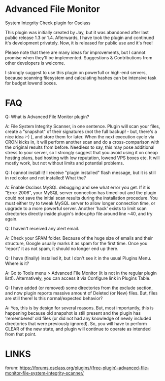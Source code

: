 # Advanced File Monitor
System Integrity Check plugin for Osclass

This plugin was initially created by Jay, but it was abandoned after last public release 1.3 or 1.4.
Afterwards, I have took the plugin and continued it's development privately. Now, it is released for public use and it's free!

Please note that there are many ideas for improvements, but I cannot promise when they'll be implemented.
Suggestions & Contributions from other developers is welcome.

I strongly suggest to use this plugin on powerfull or high-end servers, because scanning filesystem and calculating hashes can be intensive task for budget lowend boxes.

# FAQ

Q: What is Advanced File Monitor plugin?

A: File System Integrity Scanner, in one sentence. Plugin will scan your files, create a "snapshot" of their signatures (not the full backup! - but, there's a nice idea :-) ), and store them for later. When the next execution cycle via CRON kicks in, it will perform another scan and do a cross-comparison with the original results from before. Needless to say, this may pose additional stress to your server, so I strongly suggest that you avoid using it on cheap hosting plans, bad hosting with low reputation, lowend VPS boxes etc. It will mostly work, but not without limits and potential problems.

Q: I cannot install it! I receive "plugin installed" flash message, but it is still in red color and not installed! What the?

A: Enable Osclass MySQL debugging and see what error you get. If it is "Error 2006", your MySQL server connection has timed-out and the plugin could not save the initial scan results during the installation procedure. You must either try to tweak MySQL server to allow longer connection time, or upgrade to a more powerful server. Another 'hack' exists to limit scan directories directly inside plugin's index.php file around line ~40, and try again.

Q: I haven't received any alert email.

A: Check your SPAM folder. Because of the huge size of emails and their structure, Google usually marks it as spam for the first time. Once you 'report' it as not spam, it should no longer end up there.

Q: I have (finally) installed it, but I don't see it in the usual Plugins Menu. Where is it?

A: Go to Tools menu > Advanced File Monitor (it is not in the regular plugin list!). Alternatively, you can access it via Configure link in Plugins Table.

Q: I have added (or removed) some directories from the exclude section, and now plugin reports massive amount of Deleted (or New) files. But, files are still there! Is this normal/expected behavior?

A: Yes, this is by design for several reasons. But, most importantly, this is happening because old snapshot is still present and the plugin has 'remembered' old files (or did not had any knowledge of newly included directories that were previously ignored). So, you will have to perform CLEAR of the new state, and plugin will continue to operate as intended from that point.

# LINKS

forum:
https://forums.osclass.org/plugins/(free-plugin)-advanced-file-monitor-file-system-integrity-scanner/
